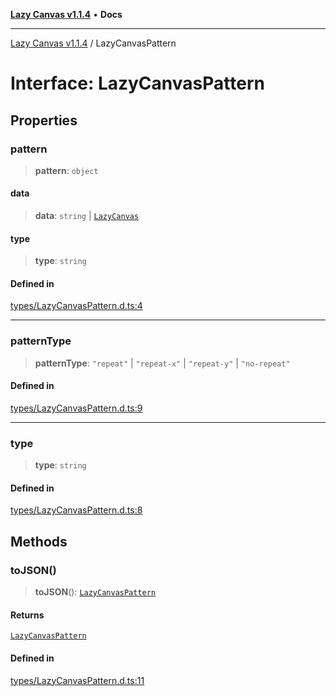 [**Lazy Canvas v1.1.4**](../README.md) • **Docs**

***

[Lazy Canvas v1.1.4](../globals.md) / LazyCanvasPattern

# Interface: LazyCanvasPattern

## Properties

### pattern

> **pattern**: `object`

#### data

> **data**: `string` \| [`LazyCanvas`](../classes/LazyCanvas.md)

#### type

> **type**: `string`

#### Defined in

[types/LazyCanvasPattern.d.ts:4](https://github.com/hitomihiumi/lazy-canvas-ts/blob/2f56b7524690b04d018a0bb1b24e9f83eddf6fcf/src/types/LazyCanvasPattern.d.ts#L4)

***

### patternType

> **patternType**: `"repeat"` \| `"repeat-x"` \| `"repeat-y"` \| `"no-repeat"`

#### Defined in

[types/LazyCanvasPattern.d.ts:9](https://github.com/hitomihiumi/lazy-canvas-ts/blob/2f56b7524690b04d018a0bb1b24e9f83eddf6fcf/src/types/LazyCanvasPattern.d.ts#L9)

***

### type

> **type**: `string`

#### Defined in

[types/LazyCanvasPattern.d.ts:8](https://github.com/hitomihiumi/lazy-canvas-ts/blob/2f56b7524690b04d018a0bb1b24e9f83eddf6fcf/src/types/LazyCanvasPattern.d.ts#L8)

## Methods

### toJSON()

> **toJSON**(): [`LazyCanvasPattern`](LazyCanvasPattern.md)

#### Returns

[`LazyCanvasPattern`](LazyCanvasPattern.md)

#### Defined in

[types/LazyCanvasPattern.d.ts:11](https://github.com/hitomihiumi/lazy-canvas-ts/blob/2f56b7524690b04d018a0bb1b24e9f83eddf6fcf/src/types/LazyCanvasPattern.d.ts#L11)
